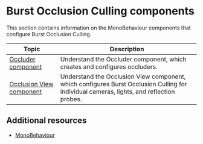 # Burst Occlusion Culling components

This section contains information on the MonoBehaviour components that configure Burst Occlusion Culling.

| **Topic**                                                                        | **Description**                                                                                                                          |
| -------------------------------------------------------------------------------- | ---------------------------------------------------------------------------------------------------------------------------------------- |
| [Occluder component](burst-occlusion-culling-components-occluder.md)             | Understand the Occluder component, which creates and configures occluders.                                                               |
| [Occlusion View component](burst-occlusion-culling-components-occlusion-view.md) | Understand the Occlusion View component, which configures Burst Occlusion Culling for individual cameras, lights, and reflection probes. |

## Additional resources

- [MonoBehaviour](xref:class-MonoBehaviour)
